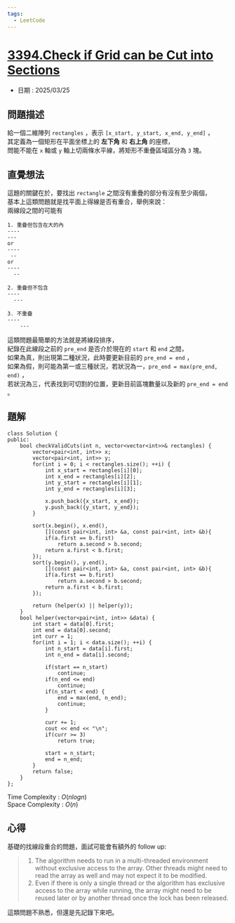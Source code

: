```yaml
---
tags:
  - LeetCode
---
```


# [3394.Check if Grid can be Cut into Sections](https://leetcode.com/problems/check-if-grid-can-be-cut-into-sections/description/)  

+ 日期 : 2025/03/25  

## 問題描述  

給一個二維陣列 `rectangles` ，表示 `[x_start, y_start, x_end, y_end]` ，  
其定義為一個矩形在平面坐標上的 **左下角** 和 **右上角** 的座標，  
問能不能在 `x` 軸或 `y` 軸上切兩條水平線，將矩形不重疊區域區分為 `3` 塊。  

## 直覺想法  

這題的關鍵在於，要找出 `rectangle` 之間沒有重疊的部分有沒有至少兩個，  
基本上這類問題就是找平面上得線是否有重合，舉例來說：  
兩線段之間的可能有  

```
1. 重疊但包含在大的內  
----  
---
or  
----  
 --  
or  
----  
  --  

2. 重疊但不包含  
----  
  ---  

3. 不重疊  
----  
    ---  

```

這類問題最簡單的方法就是將線段排序，  
紀錄在此線段之前的 `pre_end` 是否介於現在的 `start` 和 `end` 之間，  
如果為真，則出現第二種狀況，此時要更新目前的 `pre_end = end` ，  
如果為假，則可能為第一或三種狀況，若狀況為一，`pre_end = max(pre_end, end)` ，  
若狀況為三，代表找到可切割的位置，更新目前區塊數量以及新的 `pre_end = end` 。  

## 題解  

```cpp=
class Solution {
public:
    bool checkValidCuts(int n, vector<vector<int>>& rectangles) {
        vector<pair<int, int>> x;
        vector<pair<int, int>> y;
        for(int i = 0; i < rectangles.size(); ++i) {
            int x_start = rectangles[i][0];
            int x_end = rectangles[i][2];
            int y_start = rectangles[i][1];
            int y_end = rectangles[i][3];

            x.push_back({x_start, x_end});
            y.push_back({y_start, y_end});
        }

        sort(x.begin(), x.end(), 
            [](const pair<int, int> &a, const pair<int, int> &b){
            if(a.first == b.first)
                return a.second > b.second;
            return a.first < b.first;
        });
        sort(y.begin(), y.end(), 
            [](const pair<int, int> &a, const pair<int, int> &b){
            if(a.first == b.first)
                return a.second > b.second;
            return a.first < b.first;
        });

        return (helper(x) || helper(y));
    }
    bool helper(vector<pair<int, int>> &data) {
        int start = data[0].first;
        int end = data[0].second;
        int curr = 1;
        for(int i = 1; i < data.size(); ++i) {
            int n_start = data[i].first;
            int n_end = data[i].second;

            if(start == n_start)
                continue;
            if(n_end <= end)
                continue;
            if(n_start < end) {
                end = max(end, n_end);
                continue;
            }
            
            curr += 1;
            cout << end << "\n";
            if(curr >= 3)
                return true;
            
            start = n_start;
            end = n_end;
        }
        return false;
    }
};
```

Time Complexity : $O(nlogn)$  
Space Complexity : $O(n)$  

## 心得  

基礎的找線段重合的問題，面試可能會有額外的 follow up:  

> 1. The algorithm needs to run in a multi-threaded environment without exclusive access to the array. Other threads might need to read the array as well and may not expect it to be modified.  
> 2. Even if there is only a single thread or the algorithm has exclusive access to the array while running, the array might need to be reused later or by another thread once the lock has been released.  

這類問題不熟悉，但還是先記錄下來吧。  
